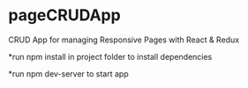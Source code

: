 # pageCRUDApp
CRUD App for managing Responsive Pages with React & Redux 

*run npm install in project folder to install dependencies

*run npm dev-server to start app  
